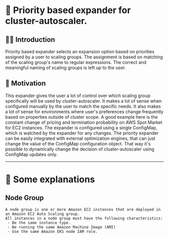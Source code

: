 # 🦊 Priority based expander for cluster-autoscaler.

## 🥷🏻 Introduction

Priority based expander selects an expansion option based on priorities assigned by a user to scaling groups. The assignment is based on matching of the scaling group's name to regular expressions. The correct and meaningful naming of scaling groups is left up to the user.

## 🍔 Motivation

This expander gives the user a lot of control over which scaling group specifically will be used by cluster-autoscaler. It makes a lot of sense when configured manually by the user to match the specific needs. It also makes a lot of sense for environments where user's preferences change frequently based on properties outside of cluster scope. A good example here is the constant change of pricing and termination probability on AWS Spot Market for EC2 instances.
The expander is configured using a single ConfigMap, which is watched by the expander for any changes. The priority expander can be easily integrated with external optimization engines, that can just change the value of the ConfigMap configuration object. That way it's possible to dynamically change the decision of cluster-autoscaler using ConfigMap updates only.

-----


# 🌟 Some explanations

## Node Group
```
A node group is one or more Amazon EC2 instances that are deployed in an Amazon EC2 Auto Scaling group.
All instances in a node group must have the following characteristics: 
 - Be the same instance type.
 - Be running the same Amazon Machine Image (AMI)
 - Use the same Amazon EKS node IAM role.
```
